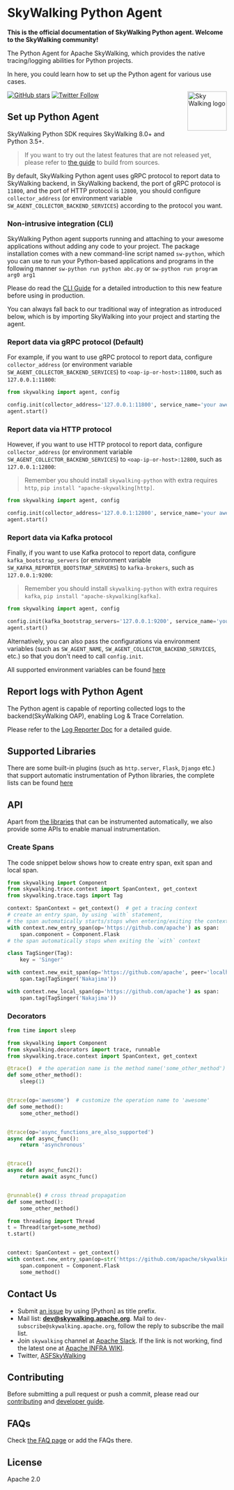 # SkyWalking Python Agent

**This is the official documentation of SkyWalking Python agent. Welcome to the SkyWalking community!**

The Python Agent for Apache SkyWalking, which provides the native tracing/logging abilities for Python projects.

In here, you could learn how to set up the Python agent for various use cases.

<img src="http://skywalking.apache.org/assets/logo.svg" alt="Sky Walking logo" height="90px" align="right" />

[![GitHub stars](https://img.shields.io/github/stars/apache/skywalking-python.svg?style=for-the-badge&label=Stars&logo=github)](https://github.com/apache/skywalking-python)
[![Twitter Follow](https://img.shields.io/twitter/follow/asfskywalking.svg?style=for-the-badge&label=Follow&logo=twitter)](https://twitter.com/AsfSkyWalking)



## Set up Python Agent

SkyWalking Python SDK requires SkyWalking 8.0+ and Python 3.5+.

> If you want to try out the latest features that are not released yet, please refer to [the guide](/en/setup/FAQ.md#q-how-to-build-from-sources) to build from sources.

By default, SkyWalking Python agent uses gRPC protocol to report data to SkyWalking backend,
in SkyWalking backend, the port of gRPC protocol is `11800`, and the port of HTTP protocol is `12800`,
you should configure `collector_address` (or environment variable `SW_AGENT_COLLECTOR_BACKEND_SERVICES`)
according to the protocol you want.

### Non-intrusive integration (CLI)

SkyWalking Python agent supports running and attaching to your awesome applications without adding any code to your
project. The package installation comes with a new command-line script named `sw-python`, which you can use to run your Python-based
applications and programs in the following manner `sw-python run python abc.py` or `sw-python run program arg0 arg1` 

Please do read the [CLI Guide](docs/en/setup/cli/CLI.md) for a detailed introduction to this new feature before using in production.

You can always fall back to our traditional way of integration as introduced below, 
which is by importing SkyWalking into your project and starting the agent.

### Report data via gRPC protocol (Default)

For example, if you want to use gRPC protocol to report data, configure `collector_address`
(or environment variable `SW_AGENT_COLLECTOR_BACKEND_SERVICES`) to `<oap-ip-or-host>:11800`,
such as `127.0.0.1:11800`:

```python
from skywalking import agent, config

config.init(collector_address='127.0.0.1:11800', service_name='your awesome service')
agent.start()
```

### Report data via HTTP protocol

However, if you want to use HTTP protocol to report data, configure `collector_address`
(or environment variable `SW_AGENT_COLLECTOR_BACKEND_SERVICES`) to `<oap-ip-or-host>:12800`,
such as `127.0.0.1:12800`:

> Remember you should install `skywalking-python` with extra requires `http`, `pip install "apache-skywalking[http]`.

```python
from skywalking import agent, config

config.init(collector_address='127.0.0.1:12800', service_name='your awesome service')
agent.start()
```

### Report data via Kafka protocol

Finally, if you want to use Kafka protocol to report data, configure `kafka_bootstrap_servers`
(or environment variable `SW_KAFKA_REPORTER_BOOTSTRAP_SERVERS`) to `kafka-brokers`,
such as `127.0.0.1:9200`:

> Remember you should install `skywalking-python` with extra requires `kafka`, `pip install "apache-skywalking[kafka]`.

```python
from skywalking import agent, config

config.init(kafka_bootstrap_servers='127.0.0.1:9200', service_name='your awesome service')
agent.start()
```

Alternatively, you can also pass the configurations via environment variables (such as `SW_AGENT_NAME`, `SW_AGENT_COLLECTOR_BACKEND_SERVICES`, etc.) so that you don't need to call `config.init`.

All supported environment variables can be found [here](docs/en/setup/EnvVars.md)

## Report logs with Python Agent

The Python agent is capable of reporting collected logs to the backend(SkyWalking OAP), enabling Log & Trace Correlation.

Please refer to the [Log Reporter Doc](docs/en/setup/advanced/LogReporter.md) for a detailed guide.

## Supported Libraries

There are some built-in plugins (such as `http.server`, `Flask`, `Django` etc.) that support automatic instrumentation of Python libraries, the complete lists can be found [here](docs/en/setup/Plugins.md)

## API

Apart from [the libraries](#supported-libraries) that can be instrumented automatically, we also provide some APIs to enable manual instrumentation.

### Create Spans

The code snippet below shows how to create entry span, exit span and local span.

```python
from skywalking import Component
from skywalking.trace.context import SpanContext, get_context
from skywalking.trace.tags import Tag

context: SpanContext = get_context()  # get a tracing context
# create an entry span, by using `with` statement,
# the span automatically starts/stops when entering/exiting the context
with context.new_entry_span(op='https://github.com/apache') as span:
    span.component = Component.Flask
# the span automatically stops when exiting the `with` context

class TagSinger(Tag):
    key = 'Singer'

with context.new_exit_span(op='https://github.com/apache', peer='localhost:8080', component=Component.Flask) as span:
    span.tag(TagSinger('Nakajima'))

with context.new_local_span(op='https://github.com/apache') as span:
    span.tag(TagSinger('Nakajima'))
```

### Decorators

```python
from time import sleep

from skywalking import Component
from skywalking.decorators import trace, runnable
from skywalking.trace.context import SpanContext, get_context

@trace()  # the operation name is the method name('some_other_method') by default
def some_other_method():
    sleep(1)


@trace(op='awesome')  # customize the operation name to 'awesome'
def some_method():
    some_other_method()


@trace(op='async_functions_are_also_supported')
async def async_func():
    return 'asynchronous'


@trace()
async def async_func2():
    return await async_func()


@runnable() # cross thread propagation
def some_method():
    some_other_method()

from threading import Thread
t = Thread(target=some_method)
t.start()


context: SpanContext = get_context()
with context.new_entry_span(op=str('https://github.com/apache/skywalking')) as span:
    span.component = Component.Flask
    some_method()
```

## Contact Us
* Submit [an issue](https://github.com/apache/skywalking/issues/new) by using [Python] as title prefix.
* Mail list: **dev@skywalking.apache.org**. Mail to `dev-subscribe@skywalking.apache.org`, follow the reply to subscribe the mail list.
* Join `skywalking` channel at [Apache Slack](http://s.apache.org/slack-invite). If the link is not working, find the latest one at [Apache INFRA WIKI](https://cwiki.apache.org/confluence/display/INFRA/Slack+Guest+Invites).
* Twitter, [ASFSkyWalking](https://twitter.com/ASFSkyWalking)

## Contributing

Before submitting a pull request or push a commit, please read our [contributing](CONTRIBUTING.md) and [developer guide](docs/en/contribution/Developer.md).

## FAQs

Check [the FAQ page](docs/en/setup/FAQ.md) or add the FAQs there.

## License
Apache 2.0
